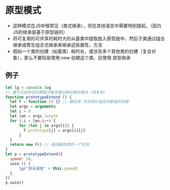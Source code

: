 # 原型模式
- 这种模式在JS中很常见（类式继承），但在其他语言中需要特别提起，（因为JS的继承是基于原型链的）													
- 将可复用的可共享的耗时大的从基类中提取放入原型链中，然后子类通过组合继承或寄生组合式继承来继承这些属性，方法													
- 假如一个类的创建（如基类）耗时长，或涉及多个其他类的创建（复合对象），那么不要轻易使用 new 创建这个类，应使用 原型继承

## 例子
```js												
let lg = console.log													
// 基于已经存在的模板对象克隆出新对象的模式（浅复制）													
function prototypeExtend () {													
  let F = function () {} // 缓存类 为实例化返回对象临时创建													
  let args = arguments													
  let i = 0													
  let len = args.length													
  for (;i < len;i++) {													
	  for (let j in args[i]) {												
	    F.prototype[j] = args[i][j]												
	  }												
  }													
  return new F() // 返回缓存类的一个实例													
}													
let p = prototypeExtend({													
  speed: 20,													
  swim () {													
	  lg("游泳速度" + this.speed)												
  },													
})													
p.swim()													
```
